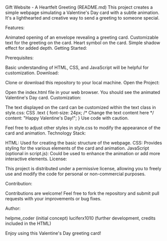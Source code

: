 Gift Website - A Heartfelt Greeting (README.md)
This project creates a simple webpage simulating a Valentine's Day card with a subtle animation. It's a lighthearted and creative way to send a greeting to someone special.

Features:

Animated opening of an envelope revealing a greeting card.
Customizable text for the greeting on the card.
Heart symbol on the card.
Simple shadow effect for added depth.
Getting Started:

Prerequisites:

Basic understanding of HTML, CSS, and JavaScript will be helpful for customization.
Download:

Clone or download this repository to your local machine.
Open the Project:

Open the index.html file in your web browser. You should see the animated Valentine's Day card.
Customization:

The text displayed on the card can be customized within the text class in style.css:
CSS
.text {
  font-size: 24px;
  /* Change the text content here */
  content: "Happy Valentine's Day!";
}
Use code with caution.

Feel free to adjust other styles in style.css to modify the appearance of the card and animation.
Technology Stack:

HTML: Used for creating the basic structure of the webpage.
CSS: Provides styling for the various elements of the card and animation.
JavaScript (optional in script.js): Could be used to enhance the animation or add more interactive elements.
License:

This project is distributed under a permissive license, allowing you to freely use and modify the code for personal or non-commercial purposes.

Contribution:

Contributions are welcome! Feel free to fork the repository and submit pull requests with your improvements or bug fixes.

Author:

helpme_coder (initial concept)
luciferx1010 (further development, credits included in the HTML)

Enjoy using this Valentine's Day greeting card!
